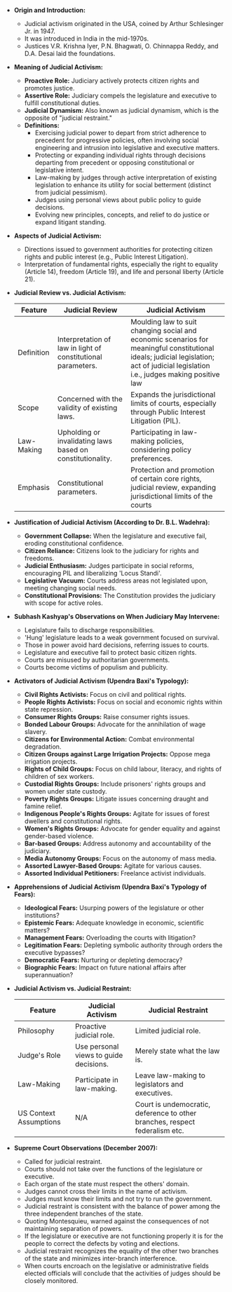 *   **Origin and Introduction:**
    *   Judicial activism originated in the USA, coined by Arthur Schlesinger Jr. in 1947.
    *   It was introduced in India in the mid-1970s.
    *   Justices V.R. Krishna Iyer, P.N. Bhagwati, O. Chinnappa Reddy, and D.A. Desai laid the foundations.

*   **Meaning of Judicial Activism:**
    *   **Proactive Role:** Judiciary actively protects citizen rights and promotes justice.
    *   **Assertive Role:** Judiciary compels the legislature and executive to fulfill constitutional duties.
    *   **Judicial Dynamism:** Also known as judicial dynamism, which is the opposite of "judicial restraint."
    *   **Definitions:**
        *   Exercising judicial power to depart from strict adherence to precedent for progressive policies, often involving social engineering and intrusion into legislative and executive matters.
        *   Protecting or expanding individual rights through decisions departing from precedent or opposing constitutional or legislative intent.
        *   Law-making by judges through active interpretation of existing legislation to enhance its utility for social betterment (distinct from judicial pessimism).
        *   Judges using personal views about public policy to guide decisions.
        *   Evolving new principles, concepts, and relief to do justice or expand litigant standing.

*   **Aspects of Judicial Activism:**
    *   Directions issued to government authorities for protecting citizen rights and public interest (e.g., Public Interest Litigation).
    *   Interpretation of fundamental rights, especially the right to equality (Article 14), freedom (Article 19), and life and personal liberty (Article 21).

*   **Judicial Review vs. Judicial Activism:**

    | Feature          | Judicial Review                                                     | Judicial Activism                                                                                                                             |
    | ---------------- | ------------------------------------------------------------------- | ------------------------------------------------------------------------------------------------------------------------------------------- |
    | Definition       | Interpretation of law in light of constitutional parameters.       | Moulding law to suit changing social and economic scenarios for meaningful constitutional ideals; judicial legislation; act of judicial legislation i.e., judges making positive law |
    | Scope            | Concerned with the validity of existing laws.                       | Expands the jurisdictional limits of courts, especially through Public Interest Litigation (PIL).                                                                |
    | Law-Making       | Upholding or invalidating laws based on constitutionality.           | Participating in law-making policies, considering policy preferences.                                                             |
    | Emphasis         | Constitutional parameters.                                          | Protection and promotion of certain core rights, judicial review, expanding jurisdictional limits of the courts                             |

*   **Justification of Judicial Activism (According to Dr. B.L. Wadehra):**

    *   **Government Collapse:** When the legislature and executive fail, eroding constitutional confidence.
    *   **Citizen Reliance:** Citizens look to the judiciary for rights and freedoms.
    *   **Judicial Enthusiasm:** Judges participate in social reforms, encouraging PIL and liberalizing 'Locus Standi'.
    *   **Legislative Vacuum:** Courts address areas not legislated upon, meeting changing social needs.
    *   **Constitutional Provisions:** The Constitution provides the judiciary with scope for active roles.

*   **Subhash Kashyap's Observations on When Judiciary May Intervene:**

    *   Legislature fails to discharge responsibilities.
    *   'Hung' legislature leads to a weak government focused on survival.
    *   Those in power avoid hard decisions, referring issues to courts.
    *   Legislature and executive fail to protect basic citizen rights.
    *   Courts are misused by authoritarian governments.
    *   Courts become victims of populism and publicity.

*   **Activators of Judicial Activism (Upendra Baxi's Typology):**

    *   **Civil Rights Activists:** Focus on civil and political rights.
    *   **People Rights Activists:** Focus on social and economic rights within state repression.
    *   **Consumer Rights Groups:** Raise consumer rights issues.
    *   **Bonded Labour Groups:** Advocate for the annihilation of wage slavery.
    *   **Citizens for Environmental Action:** Combat environmental degradation.
    *   **Citizen Groups against Large Irrigation Projects:** Oppose mega irrigation projects.
    *   **Rights of Child Groups:** Focus on child labour, literacy, and rights of children of sex workers.
    *   **Custodial Rights Groups:** Include prisoners' rights groups and women under state custody.
    *   **Poverty Rights Groups:** Litigate issues concerning draught and famine relief.
    *   **Indigenous People's Rights Groups:** Agitate for issues of forest dwellers and constitutional rights.
    *   **Women's Rights Groups:** Advocate for gender equality and against gender-based violence.
    *   **Bar-based Groups:** Address autonomy and accountability of the judiciary.
    *   **Media Autonomy Groups:** Focus on the autonomy of mass media.
    *   **Assorted Lawyer-Based Groups:** Agitate for various causes.
    *   **Assorted Individual Petitioners:** Freelance activist individuals.

*   **Apprehensions of Judicial Activism (Upendra Baxi's Typology of Fears):**

    *   **Ideological Fears:** Usurping powers of the legislature or other institutions?
    *   **Epistemic Fears:** Adequate knowledge in economic, scientific matters?
    *   **Management Fears:** Overloading the courts with litigation?
    *   **Legitimation Fears:** Depleting symbolic authority through orders the executive bypasses?
    *   **Democratic Fears:** Nurturing or depleting democracy?
    *   **Biographic Fears:** Impact on future national affairs after superannuation?

*   **Judicial Activism vs. Judicial Restraint:**

    | Feature             | Judicial Activism                               | Judicial Restraint                                                           |
    | ------------------- | --------------------------------------------- | ---------------------------------------------------------------------------- |
    | Philosophy          | Proactive judicial role.                        | Limited judicial role.                                                       |
    | Judge's Role        | Use personal views to guide decisions.        | Merely state what the law is.                                                |
    | Law-Making          | Participate in law-making.                      | Leave law-making to legislators and executives.                              |
    | US Context Assumptions| N/A                                           | Court is undemocratic, deference to other branches, respect federalism etc. |

*   **Supreme Court Observations (December 2007):**
    *   Called for judicial restraint.
    *   Courts should not take over the functions of the legislature or executive.
    *   Each organ of the state must respect the others' domain.
    *   Judges cannot cross their limits in the name of activism.
    *   Judges must know their limits and not try to run the government.
    *   Judicial restraint is consistent with the balance of power among the three independent branches of the state.
    *   Quoting Montesquieu, warned against the consequences of not maintaining separation of powers.
    *   If the legislature or executive are not functioning properly it is for the people to correct the defects by voting and elections.
    *   Judicial restraint recognizes the equality of the other two branches of the state and minimizes inter-branch interference.
    *   When courts encroach on the legislative or administrative fields elected officials will conclude that the activities of judges should be closely monitored.
